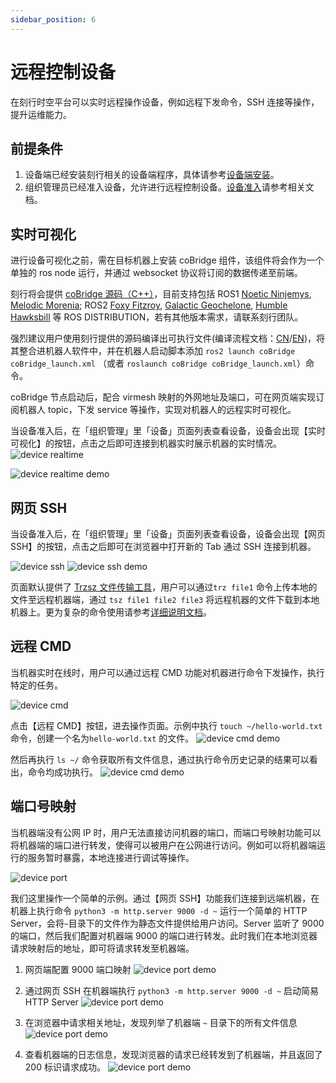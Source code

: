 ```yaml
---
sidebar_position: 6
---
```


# 远程控制设备

在刻行时空平台可以实时远程操作设备，例如远程下发命令，SSH 连接等操作，提升运维能力。

## 前提条件

1. 设备端已经安装刻行相关的设备端程序，具体请参考[设备端安装](./2-create-device.md#add-device-from-device)。
2. 组织管理员已经准入设备，允许进行远程控制设备。[设备准入](./3-manage-device.md#设备准入)请参考相关文档。

## 实时可视化

进行设备可视化之前，需在目标机器上安装 coBridge 组件，该组件将会作为一个单独的 ros node 运行，并通过 websocket 协议将订阅的数据传递至前端。

刻行将会提供 [coBridge 源码（C++）](https://github.com/coscene-io/coBridge)，目前支持包括 ROS1 <u>Noetic Ninjemys</u>, <u>Melodic Morenia</u>; ROS2 <u>Foxy Fitzroy</u>, <u>Galactic Geochelone</u>, <u>Humble Hawksbill</u> 等 ROS DISTRIBUTION，若有其他版本需求，请联系刻行团队。

强烈建议用户使用刻行提供的源码编译出可执行文件(编译流程文档：[CN](https://github.com/coscene-io/coBridge/blob/main/README.zh-CN.md)/[EN](https://github.com/coscene-io/coBridge/blob/main/README.md))，将其整合进机器人软件中，并在机器人启动脚本添加 `ros2 launch coBridge coBridge_launch.xml` （或者 `roslaunch coBridge coBridge_launch.xml`）命令。

coBridge 节点启动后，配合 virmesh 映射的外网地址及端口，可在网页端实现订阅机器人 topic，下发 service 等操作，实现对机器人的远程实时可视化。

当设备准入后，在「组织管理」里「设备」页面列表查看设备，设备会出现【实时可视化】的按钮，点击之后即可连接到机器实时展示机器的实时情况。
![device realtime](./img/4-3-device-realtime.png)

![device realtime demo](./img/4-3-device-realtime-demo.png)

## 网页 SSH

当设备准入后，在「组织管理」里「设备」页面列表查看设备，设备会出现【网页 SSH】的按钮，点击之后即可在浏览器中打开新的 Tab 通过 SSH 连接到机器。

![device ssh](./img/4-3-device-ssh.png)
![device ssh demo](./img/4-3-device-ssh-demo.png)

页面默认提供了 [Trzsz 文件传输工具](https://trzsz.github.io/cn/)，用户可以通过`trz file1` 命令上传本地的文件至远程机器端，通过 `tsz file1 file2 file3` 将远程机器的文件下载到本地机器上。更为复杂的命令使用请参考[详细说明文档](https://trzsz.github.io/cn/)。

## 远程 CMD

当机器实时在线时，用户可以通过远程 CMD 功能对机器进行命令下发操作，执行特定的任务。

![device cmd](./img/4-3-device-cmd.png)

点击【远程 CMD】按钮，进去操作页面。示例中执行 `touch ~/hello-world.txt` 命令，创建一个名为`hello-world.txt` 的文件。
![device cmd demo](./img/4-3-device-cmd-demo-1.png)

然后再执行 `ls ~/` 命令获取所有文件信息，通过执行命令历史记录的结果可以看出，命令均成功执行。
![device cmd demo](./img/4-3-device-cmd-demo-2.png)

## 端口号映射

当机器端没有公网 IP 时，用户无法直接访问机器的端口，而端口号映射功能可以将机器端的端口进行转发，使得可以被用户在公网进行访问。例如可以将机器端运行的服务暂时暴露，本地连接进行调试等操作。

![device port](./img/4-3-device-port.png)

我们这里操作一个简单的示例。通过【网页 SSH】功能我们连接到远端机器，在机器上执行命令 `python3 -m http.server 9000 -d ~` 运行一个简单的 HTTP Server，会将`~`目录下的文件作为静态文件提供给用户访问。Server 监听了 9000 的端口，然后我们配置对机器端 9000 的端口进行转发。此时我们在本地浏览器请求映射后的地址，即可将请求转发至机器端。

1. 网页端配置 9000 端口映射
   ![device port demo](./img/4-3-device-port-demo-1.png)

2. 通过网页 SSH 在机器端执行 `python3 -m http.server 9000 -d ~` 启动简易 HTTP Server
   ![device port demo](./img/4-3-device-port-demo-3.png)

3. 在浏览器中请求相关地址，发现列举了机器端 `~` 目录下的所有文件信息
   ![device port demo](./img/4-3-device-port-demo-2.png)

4. 查看机器端的日志信息，发现浏览器的请求已经转发到了机器端，并且返回了 200 标识请求成功。
   ![device port demo](./img/4-3-device-port-demo-3.png)
